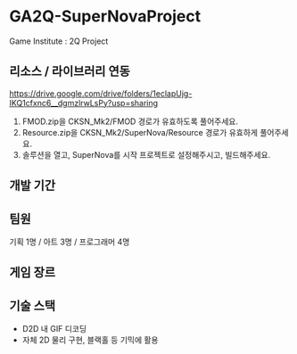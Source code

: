 # GA2Q-SuperNovaProject
Game Institute : 2Q Project

## 리소스 / 라이브러리 연동
https://drive.google.com/drive/folders/1eclapUjg-IKQ1cfxnc6__dgmzlrwLsPy?usp=sharing
1. FMOD.zip을 CKSN_Mk2/FMOD 경로가 유효하도록 풀어주세요.
2. Resource.zip을 CKSN_Mk2/SuperNova/Resource 경로가 유효하게 풀어주세요.
3. 솔루션을 열고, SuperNova를 시작 프로젝트로 설정해주시고, 빌드해주세요.

## 개발 기간

## 팀원
기획 1명 / 아트 3명 / 프로그래머 4명

## 게임 장르


## 기술 스택
- D2D 내 GIF 디코딩
- 자체 2D 물리 구현, 블랙홀 등 기믹에 활용
